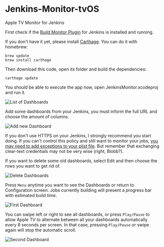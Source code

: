 # Jenkins-Monitor-tvOS
Apple TV Monitor for Jenkins

First check if the [Build Monitor Plugin](https://wiki.jenkins-ci.org/display/JENKINS/Build+Monitor+Plugin) for Jenkins is installed and running.

If you don't have it yet, please install [Carthage](https://github.com/Carthage/Carthage). You can do it with homebrew:

```
brew update
brew install carthage
```

Then download this code, open its folder and build the dependencies:

```carthage update```

You should be able to execute the app now, open JenkinsMonitor.xcodeproj and run it.

![List of Dashboards](screenshots/config-list.png "List of Dashboards")

Add some dashboards from your Jenkins, you must inform the full URL and choose the amount of columns.

![Add new Dashboard](screenshots/config-add.png "Add new Dashboard")

If you don't use HTTPS on your Jenkins, I strongly recommend you start doing. If you can't control this policy and still want to monitor your jobs, [you may need to add exceptions to your plist file](https://forums.developer.apple.com/thread/6205). But remember that exchanging clear-text credentials may not be very wise (right, Blobb?).

If you want to delete some old dashboards, select Edit and then choose the rows you want to get rid of.

![Delete Dashboards](screenshots/config-delete.png "Delete Dashboards")

Press `Menu` anytime you want to see the Dashboards or return to Configuration screen. Jobs currently building will present a progress bar with estimated build time.

![First Dashboard](screenshots/dashboard-building.png "First Dashboard")

You can swipe left or right to see all dashboards, or press `Play/Pause` to allow Apple TV to alternate between all your dashboards automatically every 8 seconds per screen. In that case, pressing `Play/Pause` or swipe again will stop the automatic scroll.

![Second Dashboard](screenshots/dashboard-fail.png "Second Dashboard")
